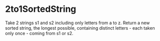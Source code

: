 # 2to1SortedString

Take 2 strings s1 and s2 including only letters from a to z. Return a new sorted string, the longest possible, containing distinct letters - each taken only once - coming from s1 or s2.
